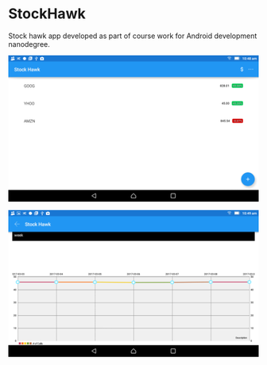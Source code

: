# StockHawk
Stock hawk app developed as part of course work for Android development nanodegree.

![](https://github.com/Gauthamas/StockHawk/blob/master/images/Screenshot_2017-03-09-10-48-50.png)

![](https://github.com/Gauthamas/StockHawk/blob/master/images/Screenshot_2017-03-09-10-49-22.png)
